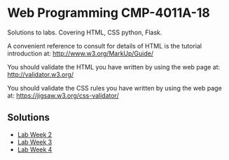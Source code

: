 # Web Programming CMP-4011A-18

Solutions to labs. Covering HTML, CSS python, Flask.

A convenient reference to consult for details of HTML is the tutorial introduction at:
<http://www.w3.org/MarkUp/Guide/>

You should validate the HTML you have written by using the web page at:
<http://validator.w3.org/>

You should validate the CSS rules you have written by using the web page at:
<https://jigsaw.w3.org/css-validator/>

## Solutions

* [Lab Week 2](lab-week-2/README.md)
* [Lab Week 3](lab-week-3/README.md)
* [Lab Week 4](lab-week-4/README.md)
